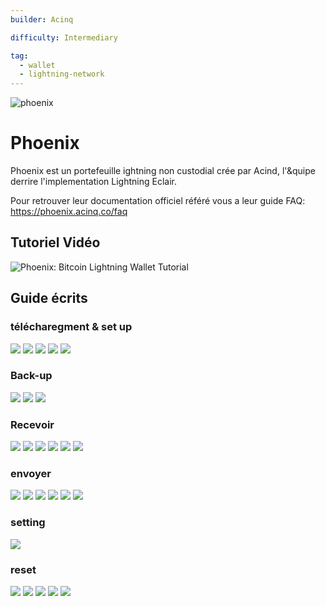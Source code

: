 ```yaml
---
builder: Acinq

difficulty: Intermediary

tag:
  - wallet
  - lightning-network
---
```


![phoenix](assets/0.jpeg)

# Phoenix

Phoenix est un portefeuille ightning non custodial crée par Acind, l'&quipe derrire l'implementation Lightning Eclair.

Pour retrouver leur documentation officiel référé vous a leur guide FAQ: https://phoenix.acinq.co/faq

## Tutoriel Vidéo

![ Phoenix: Bitcoin Lightning Wallet Tutorial](https://www.youtube.com/watch?v=Cx5PK1H5OR0)

## Guide écrits

### télécharegment & set up

![](assets/screenshot1.png)
![](assets/screenshot2.png)
![](assets/screenshot3.png)
![](assets/screenshot4.png)
![](assets/screenshot5.png)

### Back-up

![](assets/screenshot6.png)
![](assets/screenshot7.png)
![](assets/screenshot8.png)

### Recevoir

![](assets/screenshot9.png)
![](assets/screenshot10.png)
![](assets/screenshot11.png)
![](assets/screenshot12.png)
![](assets/screenshot13.png)
![](assets/screenshot14.png)

### envoyer

![](assets/screenshot15.png)
![](assets/screenshot16.png)
![](assets/screenshot17.png)
![](assets/screenshot18.png)
![](assets/screenshot19.png)
![](assets/screenshot20.png)

### setting

![](assets/screenshot21.png)

### reset

![](assets/screenshot22.png)
![](assets/screenshot23.png)
![](assets/screenshot24.png)
![](assets/screenshot25.png)
![](assets/screenshot26.png)
